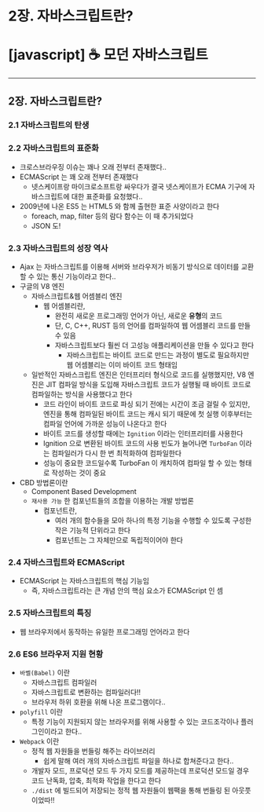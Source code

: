 # 2장. 자바스크립트란?

# [javascript] ☕ 모던 자바스크립트

---

## 2장. 자바스크립트란?

### 2.1 자바스크립트의 탄생

### 2.2 자바스크립트의 표준화

- 크로스브라우징 이슈는 꽤나 오래 전부터 존재했다..
- ECMAScript 는 꽤 오래 전부터 존재했다
    - 넷스케이프랑 마이크로소프트랑 싸우다가 결국 넷스케이프가 ECMA 기구에 자바스크립트에 대한 표준화를 요청했다..
- 2009년에 나온 ES5 는 HTML5 와 함께 출현한 표준 사양이라고 한다
    - foreach, map, filter 등의 람다 함수는 이 때 추가되었다
    - JSON 도!

### 2.3 자바스크립트의 성장 역사

- Ajax 는 자바스크립트를 이용해 서버와 브라우저가 비동기 방식으로 데이터를 교환할 수 있는 통신 기능이라고 한다..
- 구글의 V8 엔진
    - 자바스크립트&웹 어셈블리 엔진
        - 웹 어셈블리란,
            - 완전히 새로운 프로그래밍 언어가 아닌, 새로운 **유형**의 코드
            - 단, C, C++, RUST 등의 언어를 컴파일하여 웹 어셈블리 코드를 만들 수 있음
            - 자바스크립트보다 훨씬 더 고성능 애플리케이션을 만들 수 있다고 한다
                - 자바스크립트는 바이트 코드로 만드는 과정이 별도로 필요하지만 웹 어셈블리는 이미 바이트 코드 형태임
    - 일반적인 자바스크립트 엔진은 인터프리터 형식으로 코드를 실행했지만, V8 엔진은 JIT 컴파일 방식을 도입해 자바스크립트 코드가 실행될 때 바이트 코드로 컴파일하는 방식을 사용했다고 한다
        - 코드 라인이 바이트 코드로 파싱 되기 전에는 시간이 조금 걸릴 수 있지만, 엔진을 통해 컴파일된 바이트 코드는 캐시 되기 때문에 첫 실행 이후부터는 컴파일 언어에 가까운 성능이 나온다고 한다
        - 바이트 코드를 생성할 때에는 `Ignition` 이라는 인터프리터를 사용한다
        - Ignition 으로 변환된 바이트 코드의 사용 빈도가 늘어나면 `TurboFan` 이라는 컴파일러가 다시 한 번 최적화하여 컴파일한다
        - 성능이 중요한 코드일수록 TurboFan 이 캐치하여 컴파일 할 수 있는 형태로 작성하는 것이 중요
- CBD 방법론이란
    - Component Based Development
    - `재사용 가능` 한 컴포넌트들의 조합을 이용하는 개발 방법론
        - 컴포넌트란,
            - 여러 개의 함수들을 모아 하나의 특정 기능을 수행할 수 있도록 구성한 작은 기능적 단위라고 한다
            - 컴포넌트는 그 자체만으로 독립적이어야 한다

### 2.4 자바스크립트와 ECMAScript

- ECMAScript 는 자바스크립트의 핵심 기능임
    - 즉, 자바스크립트라는 큰 개념 안의 핵심 요소가 ECMAScript 인 셈

### 2.5 자바스크립트의 특징

- 웹 브라우저에서 동작하는 유일한 프로그래밍 언어라고 한다

### 2.6 ES6 브라우저 지원 현황

- `바벨(Babel)` 이란
    - 자바스크립트 컴파일러
    - 자바스크립트로 변환하는 컴파일러다!!
    - 브라우저 하위 호환을 위해 나온 프로그램이다..
- `polyfill` 이란
    - 특정 기능이 지원되지 않는 브라우저를 위해 사용할 수 있는 코드조각이나 플러그인이라고 한다..
- `Webpack` 이란
    - 정적 웹 자원들을 번들링 해주는 라이브러리
        - 쉽게 말해 여러 개의 자바스크립트 파일을 하나로 합쳐준다고 한다..
    - 개발자 모드, 프로덕션 모드 두 가지 모드를 제공하는데 프로덕션 모드일 경우 코드 난독화, 압축, 최적화 작업을 한다고 한다
    - `./dist` 에 빌드되어 저장되는 정적 웹 자원들이 웹팩을 통해 번들링 된 아웃풋이었따!!